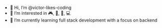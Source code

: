 - 👋 Hi, I’m @victor-likes-coding
- 👀 I’m interested in 🎮, 🍕, 🍣, 💻
- 🌱 I’m currently learning full stack development with a focus on backend

<!---
victor-likes-coding/victor-likes-coding is a ✨ special ✨ repository because its `README.md` (this file) appears on your GitHub profile.
You can click the Preview link to take a look at your changes.
--->
